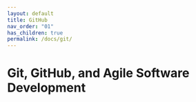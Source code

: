```yaml
---
layout: default
title: GitHub
nav_order: "01"
has_children: true
permalink: /docs/git/
---
```


# Git, GitHub, and Agile Software Development
